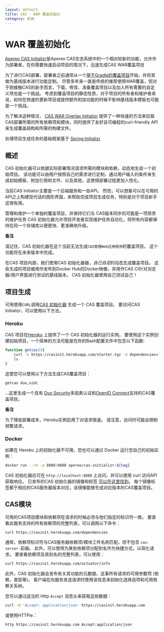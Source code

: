 ```yaml
---
layout: default
title: CAS - WAR 覆盖初始化
category: 安装
---
```


# WAR 覆盖初始化

[Apereo CAS Initializr][initializr]是Apereo CAS生态系统中的一个相对较新的功能，允许作为部署者，在你需要快速启动项目的情况下，迅速生成CAS WAR覆盖项目

为了进行CAS部署，部署者之前通常从一个[基于Gradle的覆盖项目](WAR-Overlay-Installation.html)开始，并将其做为基线版本进行功能定制。 尽管多年来一直是传统的推荐使用WAR覆盖，但对于刚接触CAS的新手而言，下载、修改、准备覆盖项目以及加入所有需要的自定义项也是一个挑战。 考虑到覆盖项目的静态性质，对于项目的所有者和维护者来说，如何在快速的更新项目或提供额外附加功能的时候不影响基线版本模板也可能是一个挑战。

为了解决这种情况， [CAS WAR Overlay Initializr][initializr] 提供了一种快速的方法来拉取CAS部署所需的所有依赖项和模块，同时提供了友好且可编程的curl-friendly API来生成覆盖结构和所需的构建文件。

处理项目生成任务的基础框架基于 [Spring Initializr](https://github.com/spring-io/initializr)

## 概述

CAS 初始化器可以依据实际部署情况请求所需的模块和依赖，动态地生成一个初始项目。 该功能可以由用户按照自己的需求进行定制，通过用户输入的条件来生成初始模板、附加引用和文件、以及其他，这使得部署过程更加人性化。

当前CAS Initializr主要是一个后端服务和一些API。 然而，可以想象可以在可用的API之上构建现代话的图形界面，来帮助完成项目生成任务，特别是对于项目新手这很有用。

管理和维护一个单独的覆盖项目，并保持它们与 CAS版本同步的可能是一项昂贵的维护任务 CAS 初始化器允许项目开发者实现维护任务自动化，将所有内容都保持在同一个存储库以便更快、更准确地升级。

<div class="alert alert-info"><strong>备注</strong>
<p>请记住，CAS 初始化器在这个当前无法生成<code>CAS管理Web应用程序</code>的覆盖项目。 这个功能将在未来版本中完成。</p></div>

在CAS 项目内部，我们使用CAS 初始化器器，*自己自足*的动态生成覆盖项目。 这些生成的项目被用作发布到Docker Hub的Docker映像，并用作CAS CI针对浏览器/用户界面进行测试的基线版本。 CAS 初始化器使用自己测试自己！

## 项目生成

可用使用`CURL`调用[CAS 初始化器][initializr] 生成一个 CAS 覆盖项目。 要访问CAS Initializr，可以使用以下方法。

### Heroku
CAS 项目在[Heroku][initializr] 上提供了一个 CAS 初始化器的运行实例。 要使用这个实例创建初始项目，一个简单的方法可能是在你的Bash配置文件中包含以下函数:

```bash
function getcas(){
    curl -k https://casinit.herokuapp.com/starter.tgz -d dependencies="$1" | tar -xzvf -
    ls
}
```

这使您可以使用以下方法生成CAS覆盖项目：

```bash
getcas duo,oidc
```

…这里生成一个具有 [Duo Security](../mfa/DuoSecurity-Authentication.html)多因素认证和[OpenID Connect](OAuth-OpenId-Authentication.html)支持的CAS覆盖项目。

<div class="alert alert-info"><strong>备注</strong>
<p>为了降低部署成本，Heroku实例启用了对请求限速。 请注意，访问时可能会限制频繁请求。</p></div>

### Docker

如果在 Heroku 上的初始化器不可用，您也可以通过 Docker 运行您自己的初始实例：

```bash
docker run --rm -p 8080:8080 apereo/cas-initializr:${tag}
```

CAS 初始化器应可在 `http://localhost:8080` 上访问，并可以使用 curl 访问API获取响应。 已发布的CAS 初始化器的镜像和标签 [可以在这里找到](https://hub.docker.com/r/apereo/cas-initializr/tags)。 每个镜像标签都于相应的CAS服务器版本对应，该镜像能够生成对应版本的CAS覆盖项目。

## CAS模块

可用的CAS项目模块和依赖项在请求的时候必须与他们指定的标识符一致。 要查看此服务支持的所有依赖项的完整列表，可以调用以下命令：

```bash
curl https://casinit.herokuapp.com/dependencies
```

通常，依赖项标识符与CAS服务器依赖项/模块工件名称匹配，但不包含 `cas-server-`前缀。 此外，可以使用为某些依赖项分配别名作为快捷方式，以简化请求。 要查看依赖项及其别名的完整列表，可以使用：

```bash
curl https://casinit.herokuapp.com/actuator/info
```

此外，CAS 初始化器会发布有关其功能的元数据，这事所有请求的可用参数项 (依赖，类型等)。 客户端在向服务发送请求时使用该信息来初始化选择选项和可用依赖关系树。

您可以通过适当的 Http `Accept` 消息头来获取这些数据：

```bash
curl -H 'Accept: application/json' https://casinit.herokuapp.com
```

或使用HTTPie：

```bash
http https://casinit.herokuapp.com Accept:application/json
```

[initializr]: https://casinit.herokuapp.com/

[initializr]: https://casinit.herokuapp.com/

[initializr]: https://casinit.herokuapp.com/

[initializr]: https://casinit.herokuapp.com/
